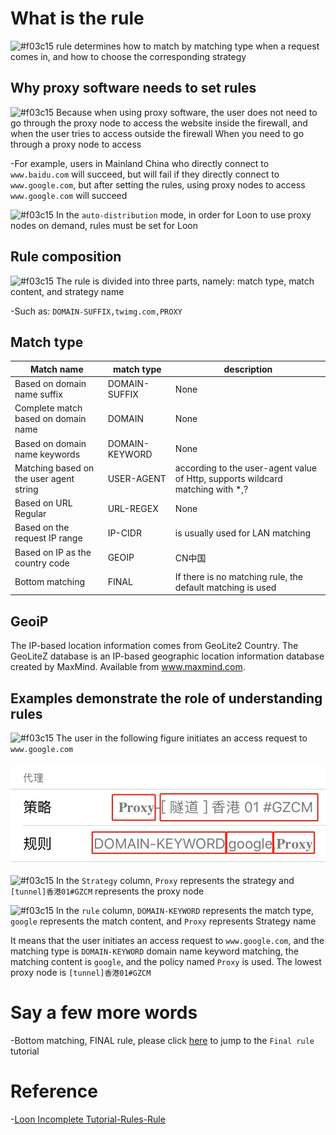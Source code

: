 # What is the rule

![#f03c15](https://placehold.it/15/f03c15/000000?text=+) rule determines how to match by matching type when a request comes in, and how to choose the corresponding strategy

## Why proxy software needs to set rules

![#f03c15](https://placehold.it/15/f03c15/000000?text=+) Because when using proxy software, the user does not need to go through the proxy node to access the website inside the firewall, and when the user tries to access outside the firewall When you need to go through a proxy node to access

   -For example, users in Mainland China who directly connect to `www.baidu.com` will succeed, but will fail if they directly connect to `www.google.com`, but after setting the rules, using proxy nodes to access `www.google.com` will succeed

![#f03c15](https://placehold.it/15/f03c15/000000?text=+) In the `auto-distribution` mode, in order for Loon to use proxy nodes on demand, rules must be set for Loon

## Rule composition

![#f03c15](https://placehold.it/15/f03c15/000000?text=+) The rule is divided into three parts, namely: match type, match content, and strategy name

   -Such as: `DOMAIN-SUFFIX,twimg.com,PROXY`

## Match type

Match name|match type|description
-|-|-
Based on domain name suffix|DOMAIN-SUFFIX|None
Complete match based on domain name|DOMAIN|None
Based on domain name keywords|DOMAIN-KEYWORD|None
Matching based on the user agent string |USER-AGENT| according to the user-agent value of Http, supports wildcard matching with \*,?
Based on URL Regular|URL-REGEX|None
Based on the request IP range|IP-CIDR| is usually used for LAN matching
Based on IP as the country code|GEOIP|CN中国
Bottom matching|FINAL|If there is no matching rule, the default matching is used

## GeoiP

The IP-based location information comes from GeoLite2 Country. The GeoLiteZ database is an IP-based geographic location information database created by MaxMind. Available from www.maxmind.com.

## Examples demonstrate the role of understanding rules

![#f03c15](https://placehold.it/15/f03c15/000000?text=+) The user in the following figure initiates an access request to `www.google.com`

![image](https://raw.githubusercontent.com/chiupam/tutorial-image/master/Loon/Plus/Ruld_Example.jpg)

![#f03c15](https://placehold.it/15/f03c15/000000?text=+) In the `Strategy` column, `Proxy` represents the strategy and `[tunnel]香港01#GZCM` represents the proxy node

![#f03c15](https://placehold.it/15/f03c15/000000?text=+) In the `rule` column, `DOMAIN-KEYWORD` represents the match type, `google` represents the match content, and `Proxy` represents Strategy name

It means that the user initiates an access request to `www.google.com`, and the matching type is `DOMAIN-KEYWORD` domain name keyword matching, the matching content is `google`, and the policy named `Proxy` is used. The lowest proxy node is `[tunnel]香港01#GZCM`

# Say a few more words

-Bottom matching, FINAL rule, please click [here](https://github.com/chiupam/tutorial/blob/master/Loon/Plus/Final.md) to jump to the `Final rule` tutorial

# Reference

-[Loon Incomplete Tutorial-Rules-Rule](https://www.notion.so/2-967c1a07462c43ab88906162bec475a4)